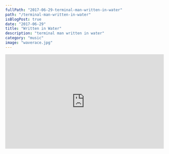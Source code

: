 ```yaml
---
fullPath: "2017-06-29-terminal-man-written-in-water"
path: "/terminal-man-written-in-water"
isBlogPost: true
date: "2017-06-29"
title: "Written in Water"
description: "terminal man written in water"
category: "music"
image: "waverace.jpg"
---
```


<iframe width="100%" height="300" scrolling="no" frameborder="no" src="https://w.soundcloud.com/player/?url=https%3A//api.soundcloud.com/tracks/330837606&amp;color=0066cc&amp;auto_play=false&amp;hide_related=false&amp;show_comments=true&amp;show_user=true&amp;show_reposts=false&amp;visual=true"></iframe>